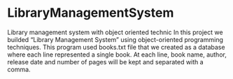 # LibraryManagementSystem
Library management system with object oriented technic
In this project we builded “Library Management System” using object-oriented 
programming techniques. This program used books.txt file that we created as a database 
where each line represented a single book. At each line, book name, author, release date 
and number of pages will be kept and separated with a comma.


